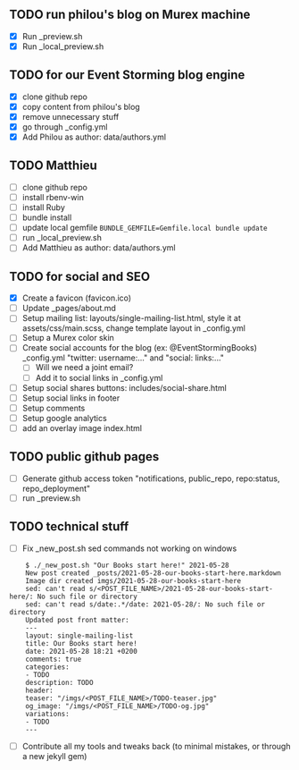 ## TODO run philou's blog on Murex machine
- [X] Run _preview.sh
- [X] Run _local_preview.sh

## TODO for our Event Storming blog engine
- [X] clone github repo
- [X] copy content from philou's blog
- [X] remove unnecessary stuff
- [X] go through _config.yml
- [X] Add Philou as author: data/authors.yml

## TODO Matthieu
- [ ] clone github repo
- [ ] install rbenv-win
- [ ] install Ruby
- [ ] bundle install
- [ ] update local gemfile `BUNDLE_GEMFILE=Gemfile.local bundle update`
- [ ] run _local_preview.sh
- [ ] Add Matthieu as author: data/authors.yml

## TODO for social and SEO
- [X] Create a favicon (favicon.ico)
- [ ] Update _pages/about.md
- [ ] Setup mailing list: layouts/single-mailing-list.html, style it at assets/css/main.scss, change template layout in _config.yml
- [ ] Setup a Murex color skin
- [ ] Create social accounts for the blog (ex: @EventStormingBooks) _config.yml "twitter: username:..." and "social: links:..."
  - [ ] Will we need a joint email?
  - [ ] Add it to social links in _config.yml
- [ ] Setup social shares buttons: includes/social-share.html 
- [ ] Setup social links in footer
- [ ] Setup comments
- [ ] Setup google analytics
- [ ] add an overlay image index.html

## TODO public github pages
- [ ] Generate github access token "notifications, public_repo, repo:status, repo_deployment"
- [ ] run _preview.sh

## TODO technical stuff
- [ ] Fix _new_post.sh sed commands not working on windows
```
    $ ./_new_post.sh "Our Books start here!" 2021-05-28
    New post created _posts/2021-05-28-our-books-start-here.markdown
    Image dir created imgs/2021-05-28-our-books-start-here
    sed: can't read s/<POST_FILE_NAME>/2021-05-28-our-books-start-here/: No such file or directory
    sed: can't read s/date:.*/date: 2021-05-28/: No such file or directory
    Updated post front matter:
    ---
    layout: single-mailing-list
    title: Our Books start here!
    date: 2021-05-28 18:21 +0200
    comments: true
    categories:
    - TODO
    description: TODO
    header:
    teaser: "/imgs/<POST_FILE_NAME>/TODO-teaser.jpg"
    og_image: "/imgs/<POST_FILE_NAME>/TODO-og.jpg"
    variations:
    - TODO
    ---
```
- [ ] Contribute all my tools and tweaks back (to minimal mistakes, or through a new jekyll gem)
